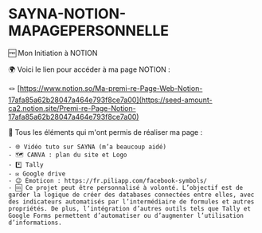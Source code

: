 # SAYNA-NOTION-MAPAGEPERSONNELLE

🆓 Mon Initiation à NOTION

🌍 Voici le lien pour accéder à ma page NOTION : 

🪢 [https://www.notion.so/Ma-premi-re-Page-Web-Notion-17afa85a62b28047a464e793f8ce7a00](https://seed-amount-ca2.notion.site/Premi-re-Page-Notion-17afa85a62b28047a464e793f8ce7a00)

🔎 Tous les éléments qui m'ont permis de réaliser ma page : 

    - 🌐 Vidéo tuto sur SAYNA (m’a beaucoup aidé)
    - 🗺️ CANVA : plan du site et Logo
    - *️⃣ Tally 
    - ✉️ Google drive
    - 😉 Émoticon : https://fr.piliapp.com/facebook-symbols/
    - 🆒 Ce projet peut être personnalisé à volonté. L’objectif est de garder la logique de créer des databases connectées entre elles, avec des indicateurs automatisés par l’intermédiaire de formules et autres propriétés. De plus, l’intégration d’autres outils tels que Tally et Google Forms permettent d’automatiser ou d’augmenter l’utilisation d’informations.
